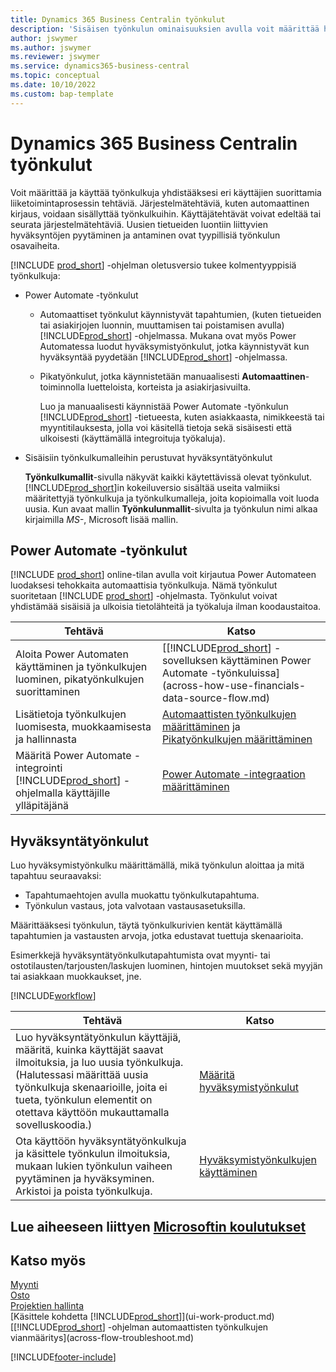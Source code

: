```yaml
---
title: Dynamics 365 Business Centralin työnkulut
description: 'Sisäisen työnkulun ominaisuuksien avulla voit määrittää hyväksyntätyönkulkuja, jotka täydentävät Power Automateen perustuvia automatisoituja työnkulkuja. Voit määrittää vaiheet, joiden avulla tehtäviä määritetään eri henkilöille osana liiketoimintaprosessien eri tehtäviä.'
author: jswymer
ms.author: jswymer
ms.reviewer: jswymer
ms.service: dynamics365-business-central
ms.topic: conceptual
ms.date: 10/10/2022
ms.custom: bap-template
---
```

# <a name="workflows-in-dynamics-365-business-central" />Dynamics 365 Business Centralin työnkulut

Voit määrittää ja käyttää työnkulkuja yhdistääksesi eri käyttäjien suorittamia liiketoimintaprosessin tehtäviä. Järjestelmätehtäviä, kuten automaattinen kirjaus, voidaan sisällyttää työnkulkuihin. Käyttäjätehtävät voivat edeltää tai seurata järjestelmätehtäviä. Uusien tietueiden luontiin liittyvien hyväksyntöjen pyytäminen ja antaminen ovat tyypillisiä työnkulun osavaiheita.

[!INCLUDE [prod_short](includes/prod_short.md)] -ohjelman oletusversio tukee kolmentyyppisiä työnkulkuja:
  
* Power Automate -työnkulut

  * Automaattiset työnkulut käynnistyvät tapahtumien, (kuten tietueiden tai asiakirjojen luonnin, muuttamisen tai poistamisen avulla) [!INCLUDE[prod_short](includes/prod_short.md)] -ohjelmassa. Mukana ovat myös Power Automatessa luodut hyväksymistyönkulut, jotka käynnistyvät kun hyväksyntää pyydetään [!INCLUDE[prod_short](includes/prod_short.md)] -ohjelmassa.
  * Pikatyönkulut, jotka käynnistetään manuaalisesti **Automaattinen**-toiminnolla luetteloista, korteista ja asiakirjasivuilta.

    Luo ja manuaalisesti käynnistää Power Automate -työnkulun [!INCLUDE[prod_short](includes/prod_short.md)] -tietueesta, kuten asiakkaasta, nimikkeestä tai myyntitilauksesta, jolla voi käsitellä tietoja sekä sisäisesti että ulkoisesti (käyttämällä integroituja työkaluja).

* Sisäisiin työnkulkumalleihin perustuvat hyväksyntätyönkulut

  **Työnkulkumallit**-sivulla näkyvät kaikki käytettävissä olevat työnkulut. [!INCLUDE[prod_short](includes/prod_short.md)]in kokeiluversio sisältää useita valmiiksi määritettyjä työnkulkuja ja työnkulkumalleja, joita kopioimalla voit luoda uusia. Kun avaat mallin **Työnkulunmallit**-sivulta ja työnkulun nimi alkaa kirjaimilla *MS-*, Microsoft lisää mallin.

## <a name="power-automate-flows" />Power Automate -työnkulut

[!INCLUDE [prod_short](includes/prod_short.md)] online-tilan avulla voit kirjautua Power Automateen luodaksesi tehokkaita automaattisia työnkulkuja. Nämä työnkulut suoritetaan [!INCLUDE [prod_short](includes/prod_short.md)] -ohjelmasta. Työnkulut voivat yhdistämää sisäisiä ja ulkoisia tietolähteitä ja työkaluja ilman koodaustaitoa.

|**Tehtävä** |**Katso**|
|-------|-------|
|Aloita Power Automaten käyttäminen ja työnkulkujen luominen, pikatyönkulkujen suorittaminen|[[!INCLUDE[prod_short](includes/prod_short.md)] -sovelluksen käyttäminen Power Automate -työnkuluissa](across-how-use-financials-data-source-flow.md)|
|Lisätietoja työnkulkujen luomisesta, muokkaamisesta ja hallinnasta|[Automaattisten työnkulkujen määrittäminen](/dynamics365/business-central/dev-itpro/powerplatform/automate-workflows) ja [Pikatyönkulkujen määrittäminen](/dynamics365/business-central/dev-itpro/powerplatform/instant-flows)|
|Määritä Power Automate -integrointi [!INCLUDE[prod_short](includes/prod_short.md)] -ohjelmalla käyttäjille ylläpitäjänä|[Power Automate -integraation määrittäminen](/dynamics365/business-central/dev-itpro/powerplatform/power-automate-setup)|

## <a name="approval-workflows" />Hyväksyntätyönkulut

Luo hyväksymistyönkulku määrittämällä, mikä työnkulun aloittaa ja mitä tapahtuu seuraavaksi:

* Tapahtumaehtojen avulla muokattu työnkulkutapahtuma.
* Työnkulun vastaus, jota valvotaan vastausasetuksilla.

Määrittääksesi työnkulun, täytä työnkulkurivien kentät käyttämällä tapahtumien ja vastausten arvoja, jotka edustavat tuettuja skenaarioita.

Esimerkkejä hyväksyntätyönkulkutapahtumista ovat myynti- tai ostotilausten/tarjousten/laskujen luominen, hintojen muutokset sekä myyjän tai asiakkaan muokkaukset, jne.

[!INCLUDE[workflow](includes/workflow.md)]

| **Tehtävä** | **Katso** |
|--|--|
| Luo hyväksyntätyönkulun käyttäjiä, määritä, kuinka käyttäjät saavat ilmoituksia, ja luo uusia työnkulkuja. (Halutessasi määrittää uusia työnkulkuja skenaarioille, joita ei tueta, työnkulun elementit on otettava käyttöön mukauttamalla sovelluskoodia.) | [Määritä hyväksymistyönkulut](across-set-up-workflows.md) |
| Ota käyttöön hyväksyntätyönkulkuja ja käsittele työnkulun ilmoituksia, mukaan lukien työnkulun vaiheen pyytäminen ja hyväksyminen. Arkistoi ja poista työnkulkuja. | [Hyväksymistyönkulkujen käyttäminen](across-use-workflows.md) |

<!--
| Integrate company data with Power Automate workflows, using both internal and external sources and events to create and automate tasks or workflows. | [Use Power Automate Flows in [!INCLUDE[prod_short](includes/prod_short.md)]](across-how-use-financials-data-source-flow.md) |-->

## <a name="see-related-microsoft-training" />Lue aiheeseen liittyen [Microsoftin koulutukset](/training/modules/create-workflows/)

## <a name="see-also" />Katso myös

[Myynti](sales-manage-sales.md)  
[Osto](purchasing-manage-purchasing.md)  
[Projektien hallinta](projects-manage-projects.md)  
[Käsittele kohdetta [!INCLUDE[prod_short](includes/prod_short.md)]](ui-work-product.md)  
[[!INCLUDE[prod_short](includes/prod_short.md)] -ohjelman automaattisten työnkulkujen vianmääritys](across-flow-troubleshoot.md)  


[!INCLUDE[footer-include](includes/footer-banner.md)]
